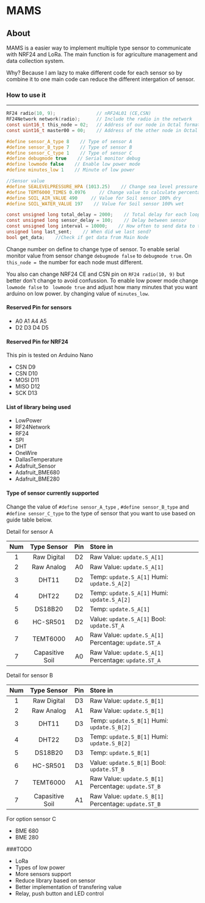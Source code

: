 # MAMS

## About

MAMS is a easier way to implement multiple type sensor to communicate with NRF24 and LoRa. The main function is for agriculture management and data collection system.

Why? Because I am lazy to make different code for each sensor so by combine it to one main code can reduce the different intergation of sensor.

### How to use it

------------

```C
RF24 radio(10, 9);               // nRF24L01 (CE,CSN)
RF24Network network(radio);      // Include the radio in the network
const uint16_t this_node = 02;   // Address of our node in Octal format ( 04,031, etc)
const uint16_t master00 = 00;    // Address of the other node in Octal format

#define sensor_A_type 8    // Type of sensor A
#define sensor_B_type 7    // Type of sensor B
#define sensor_C_type 1    // Type of sensor C
#define debugmode true    // Serial monitor debug
#define lowmode false    // Enable low power mode
#define minutes_low 1    // Minute of low power

//Sensor value
#define SEALEVELPRESSURE_HPA (1013.25)    // Change sea level pressure if needed for BME680 and BME280
#define TEMT6000_TIMES 0.0976     // Change value to calculate percentage light TEMT6000
#define SOIL_AIR_VALUE 490     // Value for Soil sensor 100% dry
#define SOIL_WATER_VALUE 197    // Value for Soil sensor 100% wet

const unsigned long total_delay = 2000;    // Total delay for each loop cycle
const unsigned long sensor_delay = 100;    // Delay between sensor
const unsigned long interval = 10000;    // How often to send data to the main unit
unsigned long last_sent;    // When did we last send?
bool get_data;    //Check if get data from Main Node
```
Change number on define to change type of sensor. To enable serial monitor value from sensor change `debugmode false` to `debugmode true`. On `this_node = `the number for each node must different.

You also can change NRF24 CE and CSN pin on `RF24 radio(10, 9)` but better don't change to avoid confussion. To enable low power mode change ` lowmode false` to ` lowmode true` and adjust how many minutes that you want arduino on low power. by changing value of `minutes_low`.

#### Reserved Pin for sensors
- A0 A1 A4 A5
- D2 D3 D4 D5

#### Reserved Pin for NRF24
 This pin is tested on Arduino Nano
- CSN D9
- CSN D10
- MOSI D11
- MISO D12
- SCK D13

#### List of library being used
- LowPower
- RF24Network
- RF24
- SPI
- DHT
- OneWire
- DallasTemperature
- Adafruit_Sensor
- Adafruit_BME680
- Adafruit_BME280

#### Type of sensor currently supported

Change the value of `#define sensor_A_type` , `#define sensor_B_type` and `#define sensor_C_type` to the type of sensor that you want to use based on guide table below.

Detail for sensor A

|  Num  | Type Sensor  | Pin | Store in |
| :----: |:---------------:|:-----:|:-----|
| 1 | Raw Digital | D2 | Raw Value: `update.S_A[1]` |
| 2 | Raw Analog | A0 | Raw Value: `update.S_A[1]` |
| 3 | DHT11 | D2 | Temp: `update.S_A[1]`  Humi: `update.S_A[2]` |
| 4 | DHT22 | D2 | Temp: `update.S_A[1]`  Humi: `update.S_A[2]` |
| 5 | DS18B20 | D2 | Temp: `update.S_A[1]` |
| 6 | HC-SR501 | D2 | Value: `update.S_A[1]`  Bool: `update.ST_A`|
| 7 | TEMT6000 | A0 | Raw Value: `update.S_A[1]`  Percentage: `update.ST_A`|
| 7 | Capasitive Soil | A0 | Raw Value: `update.S_A[1]`  Percentage: `update.ST_A`|

Detail for sensor B

|  Num  | Type Sensor  | Pin | Store in |
| :----: |:---------------:|:-----:|:-----|
| 1 | Raw Digital | D3 | Raw Value: `update.S_B[1]` |
| 2 | Raw Analog | A1 | Raw Value: `update.S_B[1]` |
| 3 | DHT11 | D3 | Temp: `update.S_B[1]`  Humi: `update.S_B[2]` |
| 4 | DHT22 | D3 | Temp: `update.S_B[1]`  Humi: `update.S_B[2]` |
| 5 | DS18B20 | D3| Temp: `update.S_B[1]` |
| 6 | HC-SR501 | D3| Value: `update.S_B[1]`  Bool: `update.ST_B`|
| 7 | TEMT6000 | A1| Raw Value: `update.S_B[1]`  Percentage: `update.ST_B`|
| 7 | Capasitive Soil | A1| Raw Value: `update.S_B[1]`  Percentage: `update.ST_B`

For option sensor C

- BME 680
- BME 280

###TODO
- LoRa
- Types of low power
- More sensors support
- Reduce library based on sensor
- Better implementation of transfering value
- Relay, push button and LED control
